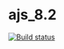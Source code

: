 # ajs_8.2

[![Build status](https://ci.appveyor.com/api/projects/status/1quri81f3gr8avtf/branch/main?svg=true)](https://ci.appveyor.com/project/MikiSveta/ajs-8-2/branch/main)
